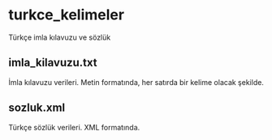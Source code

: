 # turkce_kelimeler
Türkçe imla kılavuzu ve sözlük

## imla_kilavuzu.txt
İmla kılavuzu verileri. Metin formatında, her satırda bir kelime olacak şekilde.

## sozluk.xml
Türkçe sözlük verileri. XML formatında.
